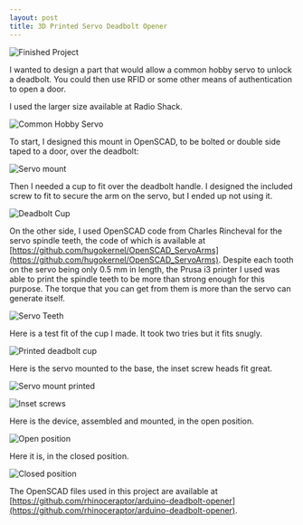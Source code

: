 ```yaml
---
layout: post
title: 3D Printed Servo Deadbolt Opener
---
```


![Finished Project](https://farm8.staticflickr.com/7419/16220687689_758c59722b_z_d.jpg)


I wanted to design a part that would allow a common hobby servo to unlock a deadbolt. You could then use RFID or some other means of authentication to open a door.


I used the larger size available at Radio Shack.


![Common Hobby Servo](https://farm9.staticflickr.com/8593/15784047683_03cc051e13_z_d.jpg)


To start, I designed this mount in OpenSCAD, to be bolted or double side taped to a door, over the deadbolt:


![Servo mount](https://farm8.staticflickr.com/7334/16221026167_8ef630b0b6_z_d.jpg)


Then I needed a cup to fit over the deadbolt handle. I designed the included screw to fit to secure the arm on the servo, but I ended up not using it.


![Deadbolt Cup](https://farm9.staticflickr.com/8663/16380957196_cdd2093e7d_z_d.jpg)


On the other side, I used OpenSCAD code from Charles Rincheval for the servo spindle teeth, the code of which is available at [https://github.com/hugokernel/OpenSCAD_ServoArms](https://github.com/hugokernel/OpenSCAD_ServoArms). Despite each tooth on the servo being only 0.5 mm in length, the Prusa i3 printer I used was able to print the spindle teeth to be more than strong enough for this purpose. The torque that you can get from them is more than the servo can generate itself.


![Servo Teeth](https://farm8.staticflickr.com/7284/16406012172_bdbc72a7a8_z_d.jpg)


Here is a test fit of the cup I made. It took two tries but it fits snugly.


![Printed deadbolt cup](https://farm8.staticflickr.com/7297/16219276838_5d179f1b31_z_d.jpg)


Here is the servo mounted to the base, the inset screw heads fit great. 


![Servo mount printed](https://farm8.staticflickr.com/7300/16220689909_16ea6b4149_z_d.jpg)


![Inset screws](https://farm8.staticflickr.com/7420/15784047953_9af0521620_z_d.jpg)


Here is the device, assembled and mounted, in the open position.


![Open position](https://farm8.staticflickr.com/7419/16220687689_758c59722b_z_d.jpg)


Here it is, in the closed position.


![Closed position](https://farm8.staticflickr.com/7297/16220687979_86d3ecf63a_z_d.jpg)


The OpenSCAD files used in this project are available at [https://github.com/rhinoceraptor/arduino-deadbolt-opener](https://github.com/rhinoceraptor/arduino-deadbolt-opener).


